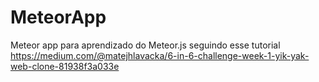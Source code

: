 # MeteorApp
Meteor app para aprendizado do Meteor.js seguindo esse tutorial https://medium.com/@matejhlavacka/6-in-6-challenge-week-1-yik-yak-web-clone-81938f3a033e


